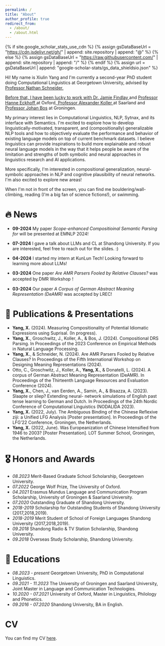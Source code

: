 ```yaml
---
permalink: /
title: "About"
author_profile: true
redirect_from: 
  - /about/
  - /about.html
---
```


{% if site.google_scholar_stats_use_cdn %}
{% assign gsDataBaseUrl = "https://cdn.jsdelivr.net/gh/" | append: site.repository | append: "@" %}
{% else %}
{% assign gsDataBaseUrl = "https://raw.githubusercontent.com/" | append: site.repository | append: "/" %}
{% endif %}
{% assign url = gsDataBaseUrl | append: "google-scholar-stats/gs_data_shieldsio.json" %}

<span class='anchor' id='about-me'></span>

Hi! My name is Xiulin Yang and I'm currently a second-year PhD student doing Computational Linguistics at Georgetown University, advised by <a href = 'https://scholar.google.com/citations?hl=en&user=3cozMf4AAAAJ.' target ='_top'> Professor Nathan Schneider.

Before that, I have been lucky to work with <a href = 'https://www.jyfindlay.com/' target ='_top'> Dr. Jamie Findlay </a> and <a href = 'https://www.mod-langs.ox.ac.uk/people/hanne-eckhoff' target ='_top'> Professor Hanne Eckhoff </a> at Oxford,<a href='https://scholar.google.com/citations?user=yni3K9wAAAAJ&hl=en' target='_top'> Professor Alexander Koller </a> at Saarland and <a href = 'https://www.rug.nl/staff/johan.bos/cv?lang=en' target = '_top'> Professor Johan Bos</a> at Groningen.

My primary interest lies in Computational Linguistics, NLP, Sytnax, and its interface with Semantics. I'm excited to explore how to develop linguistically-motivated, transparent, and (compositionally) generalizable NLP tools and how to objectively evaluate the performance and behavior of existing language models on top of current benchmark datasets. I believe linguistics can provide inspirations to build more explainable and robust neural language models in the way that it helps people be aware of the limitation and strengths of both symbolic and neural approaches in linguistics research and AI applications.

More specifically, I'm interested in compositional generalization, neural-symbolic approaches in NLP and cognitive plausibility of neural networks. I'm also excited to explore new areas!

When I'm not in front of the screen, you can find me bouldering/wall-climbing, reading (I'm a big fan of science fictions!), or swimming. 

# 🔥 News
- **09-2024** My paper *Scope-enhanced Compositioinal Semantic Parsing for* will be presented at EMNLP 2024!

- **07-2024** I gave a talk about LLMs and CL at Shandong University. If you are interested, feel free to reach out for the slides. :)	

- **04-2024** I started my intern at KunLun Tech! Looking forward to learning more about LLMs!

-  **03-2024** One paper *Are AMR Parsers Fooled by Relative Clauses?* was accepted by DMR Workshop！

-  **03-2024** Our paper *A Corpus of German Abstract Meaning Representation (DeAMR)* was accepted by LREC!

# 📝 Publications & Presentations 
- **Yang, X.** (2024). Measuring Compositionality of Potential Idiomatic Expressions using Suprisal. (In progress).
- **Yang, X.**, Groschwitz, J., Koller, A., & Bos, J. (2024). Compositional DRS Parsing. In Proceedings of the 2023 Conference on Empirical Methods in Natural Language Processing.
- **Yang, X.**, & Schneider, N. (2024). Are AMR Parsers Fooled by Relative Clauses? In Proceedings of the
Fifth International Workshop on Designing Meaning Representations (2024).
- Otto, C., Groschwitz, J., Koller, A., **Yang, X.**, & Donatelli, L. (2024). A corpus of German Abstract Meaning Representation (DeAMR). In Proceedings of the Thirteenth Language Resources and Evaluation Conference (2024).
- **Yang, X.**, Chen, J., van Eerden, A., Samin, A., & Bisazza, A. (2023). Slaapte or sliep? Extending neural- network simulations of English past tense learning to German and Dutch. In Proceedings of the 24th Nordic Conference of Computational Linguistics (NODALIDA 2023).
- **Yang, X.** (2022, July). The Ambiguous Binding of the Chinese Reflexive ziji: a Unified LFG Analysis [Poster presentation]. In Proceedings of the LFG’22 Conference, Groningen, the Netherlands. 
- **Yang, X.** (2022, June). Was Europeanization of Chinese Intensified from 1946 to 2003? [Poster Presentation]. LOT Summer School, Groningen, the Netherlands.

# 🎖 Honors and Awards
- *08.2023* Merit-Based Graduate School Scholarship, Georgetown University.
- *07.2022* George Wolf Prize, The University of Oxford.
- *04.2021* Erasmus Mundus Language and Communication Program Scholarship, University of Groningen & Saarland University.
- *07.2020* Outstanding Graduate of Shandong University.
- *2018-2019* Scholarship for Outstanding Students of Shandong University (2017,2018,2019).
- *2018-2019* Merit Student of School of Foreign Languages Shandong University (2017,2018,2019).
- *09.2018* Shandong Radio & TV Station Scholarship, Shandong University.
- *09.2018* Overseas Study Scholarship, Shandong University.

# 📖 Educations
- *08.2023 - present* Georgetown University, PhD in Computational Linguistics. 
- *09.2021 - 11.2023* The University of Groningen and Saarland University, Joint Master in Language and Communication Technologies.
- *10.2020 - 07.2021* University of Oxford, Master in Linguistics, Philology and Phonetics.
- *09.2016 - 07.2020* Shandong University, BA in English.

# CV
You can find my CV <a href = 'https://drive.google.com/file/d/1i_U5ZDpmrHHzDUS2NRmkNpxSltiR2eef/view?usp=drive_link' target = '_top'> here</a>.

